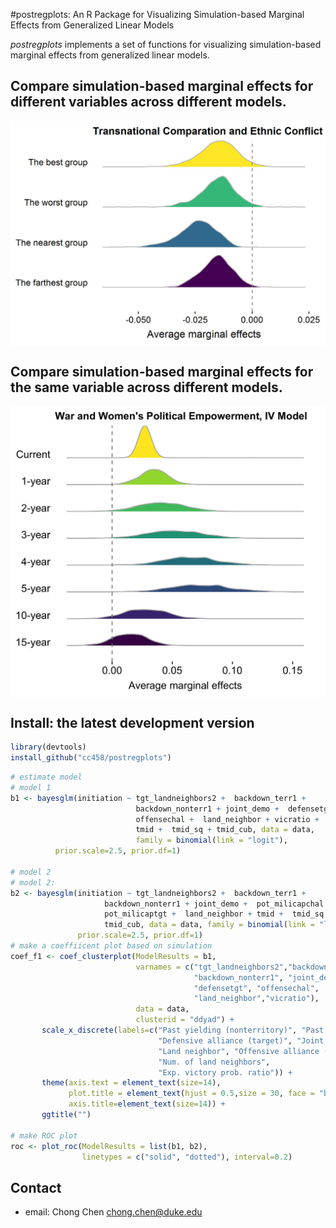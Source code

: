 #postregplots: An R Package for Visualizing Simulation-based Marginal Effects from Generalized Linear Models

*postregplots* implements a set of functions for visualizing simulation-based marginal effects from generalized linear models.

Compare simulation-based marginal effects for different variables across different models. 
-----

<img src = "man/Fig6-b.jpg" style = "display: block; margina: auto;"> 

Compare simulation-based marginal effects for the same variable across different models. 
-----

<img src = "man/Fig4.png" style = "display: block; margina: auto;"> 

Install: the latest development version
-----
```r
library(devtools)
install_github("cc458/postregplots")
```

```r
# estimate model
# model 1
b1 <- bayesglm(initiation ~ tgt_landneighbors2 +  backdown_terr1 +  
                            backdown_nonterr1 + joint_demo +  defensetgt +
                            offensechal +  land_neighbor + vicratio + 
                            tmid +  tmid_sq + tmid_cub, data = data, 
                            family = binomial(link = "logit"),
          prior.scale=2.5, prior.df=1)
          
# model 2
# model 2: 
b2 <- bayesglm(initiation ~ tgt_landneighbors2 +  backdown_terr1 + 
                     backdown_nonterr1 + joint_demo +  pot_milicapchal +  
                     pot_milicaptgt +  land_neighbor + tmid +  tmid_sq + 
                     tmid_cub, data = data, family = binomial(link = "logit"),
               prior.scale=2.5, prior.df=1)
# make a coeffiicent plot based on simulation                
coef_f1 <- coef_clusterplot(ModelResults = b1,
                            varnames = c("tgt_landneighbors2","backdown_terr1",
                                         "backdown_nonterr1", "joint_demo",
                                         "defensetgt", "offensechal",
                                         "land_neighbor","vicratio"),
                            data = data, 
                            clusterid = "ddyad") + 
       scale_x_discrete(labels=c("Past yielding (nonterritory)", "Past yielding",
                                 "Defensive alliance (target)", "Joint democracy",
                                 "Land neighbor", "Offensive alliance (challenger)",
                                 "Num. of land neighbors",
                                 "Exp. victory prob. ratio")) + 
       theme(axis.text = element_text(size=14),
             plot.title = element_text(hjust = 0.5,size = 30, face = "bold"),
             axis.title=element_text(size=14)) + 
       ggtitle("")

# make ROC plot
roc <- plot_roc(ModelResults = list(b1, b2), 
                linetypes = c("solid", "dotted"), interval=0.2)
```


Contact
-----
- email: Chong Chen <chong.chen@duke.edu>
